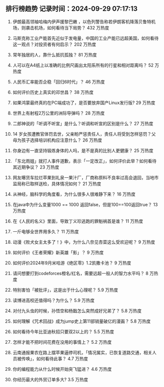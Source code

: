 
## 排行榜趋势 记录时间：2024-09-29 07:17:13
  
  1. 伊朗最高领袖哈梅内伊声援黎巴嫩 ，以色列警告称若伊朗客机降落贝鲁特机场，则袭击机场，如何看待当下局势？ 432 万热度
    
  2. 马斯克称工业产能首先近似于发电量，中国的工业产能已远超美国，如何看待这一观点？对投资者有何启示？ 202 万热度
    
  3. 常年独居的人，靠什么抵抗孤独？ 81 万热度
    
  4. 人可以在A4纸上以准确的比例尺画出太阳系所有的行星和相对距离吗？ 52 万热度
    
  5. 人民币汇率能否企稳「回归6时代」？ 46 万热度
    
  6. 如何评价历史上真实的邓世昌？ 38 万热度
    
  7. 如果鸿蒙最终真的在PC端成功了，是否要放弃国产Linux发行版? 29 万热度
    
  8. 世界上有射程2万公里的洲际导弹吗？ 28 万热度
    
  9. 二郎神说的「听调不听宣」是什么？听调和听宣的区别是什么？ 27 万热度
    
  10. 14 岁女孩遭教官体罚去世，父亲盼严惩责任人，责任人将受到怎样惩罚？父母为孩子选择培训机构应注意什么？ 26 万热度
    
  11. 你身边有一直坚持锻炼身体的人吗，是不是真的比别人更健康？ 25 万热度
    
  12. 「东北雨姐」就打人事件道歉，表示「一定改正」，如何评价此举？如何看待其近期争议？ 23 万热度
    
  13. 网友曝货车拉烂苹果到礼泉一果汁厂，厂商称原料不良率过高会退回，当地市监局称已取样送检，具体情况如何？ 21 万热度
    
  14. 从神经，脑科学的角度看，为什么很多人很难静下来？ 16 万热度
    
  15. 在java中为什么变量1000 == 1000 返回false，但是100==100返回true？ 13 万热度
    
  16. 在《人民的名义》里面，导致丁义珍逃跑的罪魁祸首是谁？ 11 万热度
    
  17. 一斤电够全世界用多久？ 11 万热度
    
  18. 动漫《败犬女主太多了！》中，为什么八奈见杏菜这么受欢迎呢？ 9 万热度
    
  19. 如何评价《王者荣耀》新英雄「影」？ 9 万热度
    
  20. 如何评价2024年9月米哈游《绝区零》1.2凯撒卡池？ 9 万热度
    
  21. 请问想要打到codeforces橙名/红名，需要远超一般人的智力水平吗？ 8 万热度
    
  22. 特别害怕「被批评」，这是出于什么心理呢？ 5.9 万热度
    
  23. 读博进高校还值得吗？为什么？ 5.9 万热度
    
  24. 对付九头虫的时候，孙悟空和杨戬怎么突然成好兄弟了？ 5.8 万热度
    
  25. 如何理解《咒术回战》成为jump史上第11部销量破亿的漫画？ 5.8 万热度
    
  26. 如何看待今年比亚迪秋招只要双2以上的？ 5.5 万热度
    
  27. 怎样才能不把时间花费在没用的事情上？ 5.2 万热度
    
  28. 云南通报果农在路上摆苹果逼停司机，「情况属实，已恢复道路交通，相关人员被传唤」，如何看待此事？ 4.7 万热度
    
  29. 你的编程能力从什么时候开始突飞猛进？ 4.6 万热度
    
  30. 你经历最大的外贸订单多大? 3.5 万热度
    